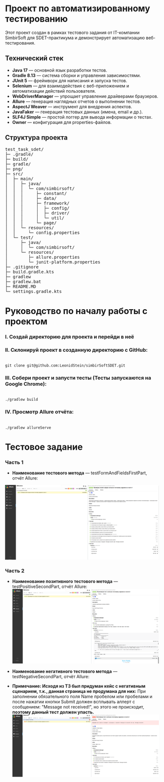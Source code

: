# Проект по автоматизированному тестированию

Этот проект создан в рамках тестового задания от IT-компании SimbirSoft для SDET-практикума
и демонстрирует автоматизацию веб-тестирования.

## Технический стек

- **Java 17** — основной язык разработки тестов.
- **Gradle 8.13** — система сборки и управления зависимостями.
- **JUnit 5** — фреймворк для написания и запуска тестов.
- **Selenium** — для взаимодействия с веб-приложением и автоматизации действий пользователя.
- **WebDriverManager** — упрощает управление драйверами браузеров.
- **Allure** — генерация наглядных отчетов о выполнении тестов.
- **AspectJ Weaver** — инструмент для внедрения аспектов.
- **JavaFaker** — генерация тестовых данных (имена, email и др.).
- **SLF4J Simple** — простой логгер для вывода информации о тестах.
- **Owner** — конфигурация для properties-файлов.

## Структура проекта

<pre>
test_task_sdet/
├─ .gradle/
├─ build/
├─ gradle/
├─ png/
├─ src/
│  ├─ main/
│  │  ├─ java/
│  │  │  └─ com/simbirsoft/
│  │  │     ├─ constant/
│  │  │     ├─ data/
│  │  │     ├─ framework/
│  │  │     │  ├─ config/
│  │  │     │  ├─ driver/
│  │  │     │  └─ util/
│  │  │     └─ page/
│  │  └─ resources/
│  │     └─ config.properties
│  └─ test/
│     ├─ java/
│     │  └─ com/simbirsoft/
│     └─ resources/
│        ├─ allure.properties
│        └─ junit-platform.properties
├─ .gitignore
├─ build.gradle.kts
├─ gradlew
├─ gradlew.bat
├─ README.MD
└─ settings.gradle.kts
</pre>

# Руководство по началу работы с проектом

### I. Создай директорию для проекта и перейди в неё
### II. Склонируй проект в созданную директорию с GitHub:
<pre><code>
git clone git@github.com:LeonidStein/simbirSoftSDET.git
</code></pre>
### III. Собери проект и запусти тесты (Тесты запускаются на Google Chrome):
<pre><code>
./gradlew build
</code></pre>
### IV. Просмотр Allure отчёта:
<pre><code>
./gradlew allureServe
</code></pre>

# Тестовое задание
### Часть 1
- **Наименование тестового метода** — testFormAndFieldsFirstPart, отчёт Allure:

![img.png](png/img.png)

### Часть 2

- **Наименование позитивного тестового метода** — testPositiveSecondPart, отчёт Allure:
![img_1.png](png/img_1.png)

- **Наименование негативного тестового метода** — testNegativeSecondPart, отчёт Allure:
- **Примечание: Исходя из ТЗ был придуман кейс с негативным сценарием, т.к., данная страница не продумана для них:**
    При заполнении обязательного поля Name пробелом или пробелами и после нажатии кнопки Submit
    должен всплывать аллерт с сообщением: "Message not received!", но этого не происходит, **поэтому данный тест должен упасть.**
![img_2.png](png/img_2.png)
